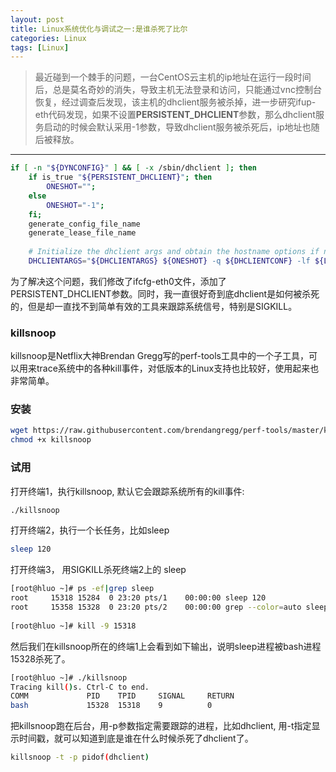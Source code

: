 ```yaml
---
layout: post
title: Linux系统优化与调试之一:是谁杀死了比尔
categories: Linux
tags: [Linux]
---
```


> 最近碰到一个棘手的问题，一台CentOS云主机的ip地址在运行一段时间后，总是莫名奇妙的消失，导致主机无法登录和访问，只能通过vnc控制台恢复，经过调查后发现，该主机的dhclient服务被杀掉，进一步研究ifup-eth代码发现，如果不设置**PERSISTENT_DHCLIENT**参数，那么dhclient服务启动的时候会默认采用-1参数，导致dhclient服务被杀死后，ip地址也随后被释放。

------


```sh
if [ -n "${DYNCONFIG}" ] && [ -x /sbin/dhclient ]; then
    if is_true "${PERSISTENT_DHCLIENT}"; then
        ONESHOT="";
    else
        ONESHOT="-1";
    fi;
    generate_config_file_name
    generate_lease_file_name
 
    # Initialize the dhclient args and obtain the hostname options if needed:
    DHCLIENTARGS="${DHCLIENTARGS} ${ONESHOT} -q ${DHCLIENTCONF} -lf ${LEASEFILE} -pf /var/run/dhclient-${DEVICE}.pid"
```

为了解决这个问题，我们修改了ifcfg-eth0文件，添加了PERSISTENT_DHCLIENT参数。同时，我一直很好奇到底dhclient是如何被杀死的，但是却一直找不到简单有效的工具来跟踪系统信号，特别是SIGKILL。

### killsnoop

killsnoop是Netflix大神Brendan Gregg写的perf-tools工具中的一个子工具，可以用来trace系统中的各种kill事件，对低版本的Linux支持也比较好，使用起来也非常简单。

### 安装

```sh
wget https://raw.githubusercontent.com/brendangregg/perf-tools/master/killsnoop
chmod +x killsnoop
```

### 试用

打开终端1，执行killsnoop, 默认它会跟踪系统所有的kill事件:

```sh
./killsnoop
```

打开终端2，执行一个长任务，比如sleep

```sh
sleep 120
```

打开终端3， 用SIGKILL杀死终端2上的 sleep

```sh
[root@hluo ~]# ps -ef|grep sleep
root     15318 15284  0 23:20 pts/1    00:00:00 sleep 120
root     15358 15328  0 23:20 pts/2    00:00:00 grep --color=auto sleep
 
[root@hluo ~]# kill -9 15318
```

然后我们在killsnoop所在的终端1上会看到如下输出，说明sleep进程被bash进程15328杀死了。

```sh
[root@hluo ~]# ./killsnoop
Tracing kill()s. Ctrl-C to end.
COMM             PID    TPID     SIGNAL     RETURN
bash             15328  15318    9          0
```

把killsnoop跑在后台，用-p参数指定需要跟踪的进程，比如dhclient, 用-t指定显示时间戳，就可以知道到底是谁在什么时候杀死了dhclient了。

```sh
killsnoop -t -p pidof(dhclient)
```